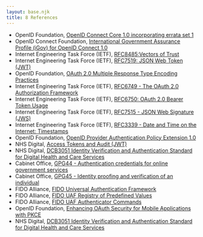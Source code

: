 ```yaml
---
layout: base.njk
title: 8 References 
---
```


- OpenID Foundation, [OpenID Connect Core 1.0 incorporating errata set 1](https://openid.net/specs/openid-connect-core-1_0.html)
- OpenID Connect Foundation, [International Government Assurance Profile (iGov) for OpenID Connect 1.0](https://openid.bitbucket.io/iGov/openid-igov-profile-id1.html)
- Internet Engineering Task Force (IETF), [RFC8485:Vectors of Trust](https://tools.ietf.org/html/rfc8485)
- Internet Engineering Task Force (IETF), [RFC7519: JSON Web Token (JWT)](https://tools.ietf.org/html/rfc7519)
- OpenID Foundation, [OAuth 2.0 Multiple Response Type Encoding Practices](http://openid.net/specs/oauth-v2-multiple-response-types-1_0.html)
- Internet Engineering Task Force (IETF), [RFC6749 - The OAuth 2.0 Authorization Framework](https://tools.ietf.org/html/rfc6749)
- Internet Engineering Task Force (IETF), [RFC6750: OAuth 2.0 Bearer Token Usage](https://tools.ietf.org/html/rfc6750)
- Internet Engineering Task Force (IETF), [RFC7515 - JSON Web Signature (JWS)](https://tools.ietf.org/html/rfc7515)
- Internet Engineering Task Force (IETF), [RFC3339 - Date and Time on the Internet: Timestamps](https://www.ietf.org/rfc/rfc3339.txt)
- OpenID Foundation, [OpenID Provider Authentication Policy Extension 1.0](http://openid.net/specs/openid-provider-authentication-policy-extension-1_0.html)
- NHS Digital, [Access Tokens and Audit (JWT)](https://developer.nhs.uk/apis/spine-core/security_jwt.html)
- NHS Digital, [DCB3051 Identity Verification and Authentication Standard for Digital Health and Care Services](http://digital.nhs.uk/isce/publication/dcb3051)
- Cabinet Office, [GPG44 - Authentication credentials for online government services](https://www.gov.uk/government/publications/authentication-credentials-for-online-government-services)
- Cabinet Office, [GPG45 - Identity proofing and verification of an individual](https://www.gov.uk/government/publications/identity-proofing-and-verification-of-an-individual)
- FIDO Alliance, [FIDO Universal Authentication Framework](https://fidoalliance.org/specifications/download/)
- FIDO Alliance, [FIDO UAF Registry of Predefined Values](https://fidoalliance.org/specs/fido-uaf-v1.0-ps-20141208/fido-uaf-reg-v1.0-ps-20141208.html)
- FIDO Alliance, [FIDO UAF Authenticator Commands](https://fidoalliance.org/specs/fido-uaf-v1.0-ps-20141208/fido-uaf-authnr-cmds-v1.0-ps-20141208.html)
- OpenID Foundation, [Enhancing OAuth Security for Mobile Applications with PKCE](http://openid.net/2015/05/26/enhancing-oauth-security-for-mobile-applications-with-pkse/)
- NHS Digital, [DCB3051 Identity Verification and Authentication Standard for Digital Health and Care Services](http://digital.nhs.uk/isce/publication/dcb3051)
